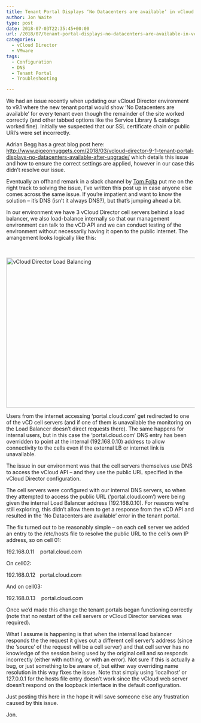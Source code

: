 ```yaml
---
title: Tenant Portal Displays ‘No Datacenters are available’ in vCloud Director 9.1
author: Jon Waite
type: post
date: 2018-07-03T22:35:45+00:00
url: /2018/07/tenant-portal-displays-no-datacenters-are-available-in-vcloud-director-9-1/
categories:
  - vCloud Director
  - VMware
tags:
  - Configuration
  - DNS
  - Tenant Portal
  - Troubleshooting

---
```

We had an issue recently when updating our vCloud Director environment to v9.1 where the new tenant portal would show ‘No Datacenters are available’ for every tenant even though the remainder of the site worked correctly (and other tabbed options like the Service Library & catalogs worked fine). Initially we suspected that our SSL certificate chain or public URI’s were set incorrectly.

Adrian Begg has a great blog post here: <a title="http://www.pigeonnuggets.com/2018/03/vcloud-director-9-1-tenant-portal-displays-no-datacenters-available-after-upgrade/" href="http://www.pigeonnuggets.com/2018/03/vcloud-director-9-1-tenant-portal-displays-no-datacenters-available-after-upgrade/" target="_blank" rel="noopener" class="broken_link">http://www.pigeonnuggets.com/2018/03/vcloud-director-9-1-tenant-portal-displays-no-datacenters-available-after-upgrade/</a> which details this issue and how to ensure the correct settings are applied, however in our case this didn’t resolve our issue.

Eventually an offhand remark in a slack channel by <a href="https://fojta.wordpress.com/" target="_blank" rel="noopener">Tom Fojta</a> put me on the right track to solving the issue, I’ve written this post up in case anyone else comes across the same issue. If you’re impatient and want to know the solution – it’s DNS (isn’t it always DNS?), but that’s jumping ahead a bit.

In our environment we have 3 vCloud Director cell servers behind a load balancer, we also load-balance internally so that our management environment can talk to the vCD API and we can conduct testing of the environment without necessarily having it open to the public internet. The arrangement looks logically like this:

&nbsp;

[<img loading="lazy" decoding="async" style="margin: 5px auto; float: none; display: block;" title="vCD Load Balancing" src="https://kiwicloud.ninja/wp-content/uploads/2018/07/vcd-load-balancing_thumb.png" alt="vCloud Director Load Balancing" width="800" height="400" />][1]

Users from the internet accessing ‘portal.cloud.com’ get redirected to one of the vCD cell servers (and if one of them is unavailable the monitoring on the Load Balancer doesn’t direct requests there). The same happens for internal users, but in this case the ‘portal.cloud.com’ DNS entry has been overridden to point at the internal (192.168.0.10) address to allow connectivity to the cells even if the external LB or internet link is unavailable.

The issue in our environment was that the cell servers themselves use DNS to access the vCloud API – and they use the public URL specified in the vCloud Director configuration.

The cell servers were configured with our internal DNS servers, so when they attempted to access the public URL (‘portal.cloud.com’) were being given the internal Load Balancer address (192.168.0.10). For reasons we’re still exploring, this didn’t allow them to get a response from the vCD API and resulted in the ‘No Datacenters are available’ error in the tenant portal.

The fix turned out to be reasonably simple – on each cell server we added an entry to the /etc/hosts file to resolve the public URL to the cell’s own IP address, so on cell 01:

192.168.0.11    portal.cloud.com

On cell02:

192.168.0.12   portal.cloud.com

And on cell03:

192.168.0.13    portal.cloud.com

Once we’d made this change the tenant portals began functioning correctly (note that no restart of the cell servers or vCloud Director services was required).

What I assume is happening is that when the internal load balancer responds the the request it gives out a different cell server’s address (since the ‘source’ of the request will be a cell server) and that cell server has no knowledge of the session being used by the original cell and so responds incorrectly (either with nothing, or with an error). Not sure if this is actually a bug, or just something to be aware of, but either way overriding name resolution in this way fixes the issue. Note that simply using ‘localhost’ or 127.0.0.1 for the hosts file entry doesn’t work since the vCloud web server doesn’t respond on the loopback interface in the default configuration.

Just posting this here in the hope it will save someone else any frustration caused by this issue.

Jon.

 [1]: https://kiwicloud.ninja/wp-content/uploads/2018/07/vcd-load-balancing.png